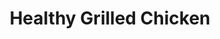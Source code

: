 ---
title: "Healthy Grilled Chicken"
price: "$15.00"
category: "Dinner"
img: ""
desc: "Tender grilled chicken breast topped with sauteed mushrooms and melted swiss cheese"
---